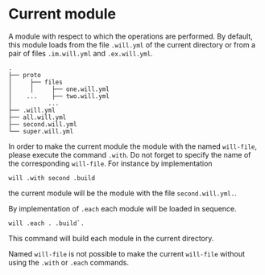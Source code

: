 # Current module

A module with respect to which the operations are performed. By default, this module loads from the file <code>.will.yml</code> of the current directory or from a pair of files <code>.im.will.yml</code> and <code>.ex.will.yml</code>.

```
.
├── proto
│     ├── files
│     │     ├── one.will.yml
│    ...    ├── two.will.yml
│          ...
├── .will.yml  
├── all.will.yml
├── second.will.yml
└── super.will.yml
 ```


  In order to make the current module the module with the named `will-file`, please execute the command `.with`. Do not forget to specify the name of the corresponding `will-file`. For instance by implementation

  ```
  will .with second .build
  ```
  the current module will be the module with the file `second.will.yml.`.

   By implementation of `.each` each module will be loaded in sequence.
   ```
   will .each . .build`.
   ```

  This command will build each module in the current directory.

  Named `will-file` is not possible to make the current `will-file` without using the `.with` or `.each` commands.
